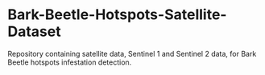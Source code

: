 # Bark-Beetle-Hotspots-Satellite-Dataset
Repository containing satellite data, Sentinel 1 and Sentinel 2 data, for Bark Beetle hotspots infestation detection.
